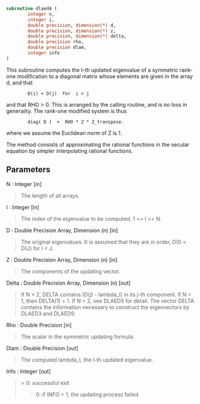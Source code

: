 ```fortran
subroutine dlaed4 (
		integer n,
		integer i,
		double precision, dimension(*) d,
		double precision, dimension(*) z,
		double precision, dimension(*) delta,
		double precision rho,
		double precision dlam,
		integer info
)
```

 This subroutine computes the I-th updated eigenvalue of a symmetric
 rank-one modification to a diagonal matrix whose elements are
 given in the array d, and that

            D(i) < D(j)  for  i < j

 and that RHO > 0.  This is arranged by the calling routine, and is
 no loss in generality.  The rank-one modified system is thus

            diag( D )  +  RHO * Z * Z_transpose.

 where we assume the Euclidean norm of Z is 1.

 The method consists of approximating the rational functions in the
 secular equation by simpler interpolating rational functions.

## Parameters
N : Integer [in]
> The length of all arrays.

I : Integer [in]
> The index of the eigenvalue to be computed.  1 <= I <= N.

D : Double Precision Array, Dimension (n) [in]
> The original eigenvalues.  It is assumed that they are in
> order, D(I) < D(J)  for I < J.

Z : Double Precision Array, Dimension (n) [in]
> The components of the updating vector.

Delta : Double Precision Array, Dimension (n) [out]
> If N > 2, DELTA contains (D(j) - lambda_I) in its  j-th
> component.  If N = 1, then DELTA(1) = 1. If N = 2, see DLAED5
> for detail. The vector DELTA contains the information necessary
> to construct the eigenvectors by DLAED3 and DLAED9.

Rho : Double Precision [in]
> The scalar in the symmetric updating formula.

Dlam : Double Precision [out]
> The computed lambda_I, the I-th updated eigenvalue.

Info : Integer [out]
> = 0:  successful exit
> > 0:  if INFO = 1, the updating process failed.

